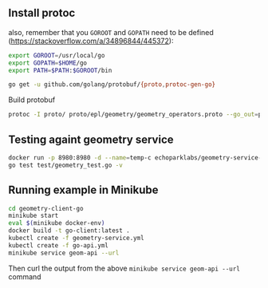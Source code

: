 ## Install protoc

also, remember that you `GOROOT` and `GOPATH` need to be defined (https://stackoverflow.com/a/34896844/445372):
```bash
export GOROOT=/usr/local/go
export GOPATH=$HOME/go
export PATH=$PATH:$GOROOT/bin

go get -u github.com/golang/protobuf/{proto,protoc-gen-go}
```

Build protobuf
```bash
protoc -I proto/ proto/epl/geometry/geometry_operators.proto --go_out=plugins=grpc:./
```

## Testing againt geometry service
```bash
docker run -p 8980:8980 -d --name=temp-c echoparklabs/geometry-service-java:8-jre-slim
go test test/geometry_test.go -v
```

## Running example in Minikube
```bash
cd geometry-client-go
minikube start
eval $(minikube docker-env)
docker build -t go-client:latest .
kubectl create -f geometry-service.yml
kubectl create -f go-api.yml
minikube service geom-api --url
```

Then curl the output from the above `minikube service geom-api --url` command



